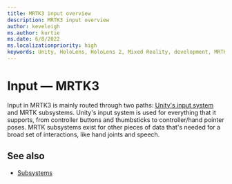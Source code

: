 ```yaml
---
title: MRTK3 input overview
description: MRTK3 input overview
author: keveleigh
ms.author: kurtie
ms.date: 6/8/2022
ms.localizationpriority: high
keywords: Unity, HoloLens, HoloLens 2, Mixed Reality, development, MRTK3, Mixed Reality Toolkit, input
---
```


# Input &#8212; MRTK3

Input in MRTK3 is mainly routed through two paths: [Unity's input system](https://docs.unity3d.com/Packages/com.unity.inputsystem@latest) and MRTK subsystems. Unity's input system is used for everything that it supports, from controller buttons and thumbsticks to controller/hand pointer poses. MRTK subsystems exist for other pieces of data that's needed for a broad set of interactions, like hand joints and speech.

## See also

- [Subsystems](../../../mrtk3-overview/architecture/subsystems.md)
